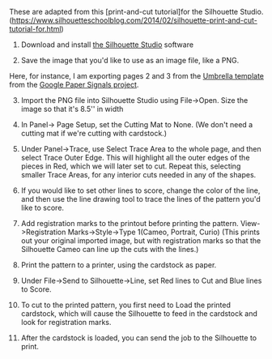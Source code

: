 These are adapted from this [print-and-cut tutorial]for the Silhouette Studio. (https://www.silhouetteschoolblog.com/2014/02/silhouette-print-and-cut-tutorial-for.html)

1. Download and install  [the Silhouette Studio](https://www.silhouetteamerica.com/software) software

2. Save the image that you'd like to use as an image file, like a PNG.

Here, for instance, I am exporting pages 2 and 3 from the [Umbrella template](https://papersignals.withgoogle.com/static/files/umbrella.pdf) from the [Google Paper Signals project](https://papersignals.withgoogle.com/getstarted#print).

3. Import the PNG file into Silhouette Studio using File->Open. Size the image so that it's 8.5'' in width

4. In Panel-> Page Setup, set the Cutting Mat to None. (We don't need a cutting mat if we're cutting with cardstock.)

5. Under Panel->Trace, use Select Trace Area to the whole page, and then select Trace Outer Edge. This will highlight all the outer edges of the pieces in Red, which we will later set to cut. Repeat this, selecting smaller Trace Areas, for any interior cuts needed in any of the shapes.

6. If you would like to set other lines to score, change the color of the line, and then use the line drawing tool to trace the lines of the pattern you'd like to score.

7. Add registration marks to the printout before printing the pattern. View->Registration Marks->Style->Type 1(Cameo, Portrait, Curio) (This prints out your original imported image, but with registration marks so that the Silhouette Cameo can line up the cuts with the lines.)

8. Print the pattern to a printer, using the cardstock as paper.

9. Under File->Send to Silhouette->Line, set Red lines to Cut and Blue lines to Score.

10. To cut to the printed pattern, you first need to Load the printed cardstock, which will cause the Silhouette to feed in the cardstock and look for registration marks.

11. After the cardstock is loaded, you can send the job to the Silhouette to print.


